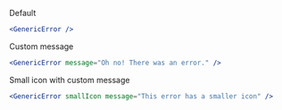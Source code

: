 Default

```jsx
<GenericError />
```

Custom message

```jsx
<GenericError message="Oh no! There was an error." />
```

Small icon with custom message

```jsx
<GenericError smallIcon message="This error has a smaller icon" />
```
